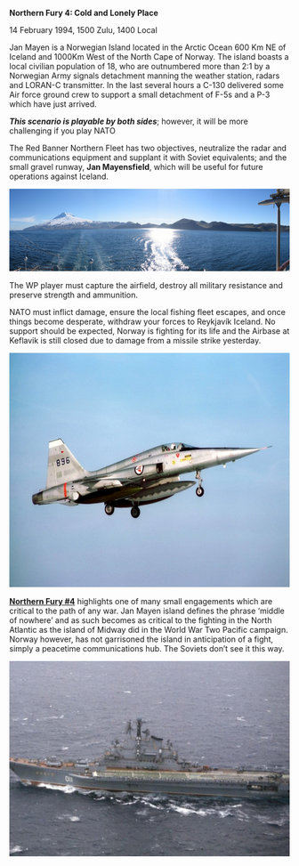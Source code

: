 **Northern Fury 4: Cold and Lonely Place**

14 February 1994, 1500 Zulu, 1400 Local

Jan Mayen is a Norwegian Island located in the Arctic Ocean 600 Km NE of
Iceland and 1000Km West of the North Cape of Norway. The island boasts a
local civilian population of 18, who are outnumbered more than 2:1 by a
Norwegian Army signals detachment manning the weather station, radars
and LORAN-C transmitter. In the last several hours a C-130 delivered
some Air force ground crew to support a small detachment of F-5s and a
P-3 which have just arrived.

***This scenario is playable by both sides***; however, it will be more
challenging if you play NATO

The Red Banner Northern Fleet has two objectives, neutralize the radar
and communications equipment and supplant it with Soviet equivalents;
and the small gravel runway, **Jan Mayensfield**, which will be useful
for future operations against Iceland.

<img src="/assets\images\aar\nf\nfpart1\nf4\image1.png" style="width:6.5in;height:1.54375in" alt="Jan Mayen Island from the North West" />

The WP player must capture the airfield, destroy all military resistance
and preserve strength and ammunition.

NATO must inflict damage, ensure the local fishing fleet escapes, and
once things become desperate, withdraw your forces to Reykjavík Iceland.
No support should be expected, Norway is fighting for its life and the
Airbase at Keflavik is still closed due to damage from a missile strike
yesterday.

<img src="/assets\images\aar\nf\nfpart1\nf4\image2.jpeg" style="width:6.5in;height:4.3875in" alt="Norway Units" />

**<u>Northern Fury \#4</u>** highlights one of many small engagements
which are critical to the path of any war. Jan Mayen island defines the
phrase ‘middle of nowhere’ and as such becomes as critical to the
fighting in the North Atlantic as the island of Midway did in the World
War Two Pacific campaign. Norway however, has not garrisoned the island
in anticipation of a fight, simply a peacetime communications hub. The
Soviets don’t see it this way.

<img src="/assets\images\aar\nf\nfpart1\nf4\image3.jpeg" style="width:6.5in;height:3.65625in" alt="Could Russia&amp;#39;s Kiev-Class Aircraft Carrier Take On the U.S. Navy&amp;#39;s Best? - Warrior Maven: Military and defense news" />
